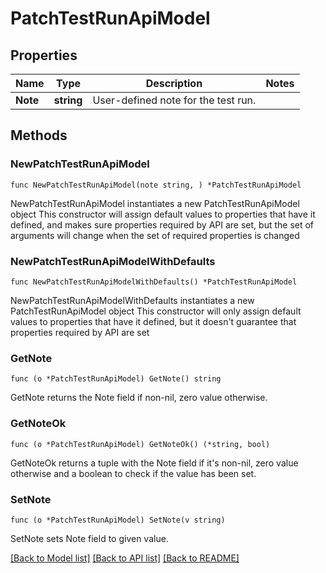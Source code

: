 # PatchTestRunApiModel

## Properties

Name | Type | Description | Notes
------------ | ------------- | ------------- | -------------
**Note** | **string** | User-defined note for the test run. | 

## Methods

### NewPatchTestRunApiModel

`func NewPatchTestRunApiModel(note string, ) *PatchTestRunApiModel`

NewPatchTestRunApiModel instantiates a new PatchTestRunApiModel object
This constructor will assign default values to properties that have it defined,
and makes sure properties required by API are set, but the set of arguments
will change when the set of required properties is changed

### NewPatchTestRunApiModelWithDefaults

`func NewPatchTestRunApiModelWithDefaults() *PatchTestRunApiModel`

NewPatchTestRunApiModelWithDefaults instantiates a new PatchTestRunApiModel object
This constructor will only assign default values to properties that have it defined,
but it doesn't guarantee that properties required by API are set

### GetNote

`func (o *PatchTestRunApiModel) GetNote() string`

GetNote returns the Note field if non-nil, zero value otherwise.

### GetNoteOk

`func (o *PatchTestRunApiModel) GetNoteOk() (*string, bool)`

GetNoteOk returns a tuple with the Note field if it's non-nil, zero value otherwise
and a boolean to check if the value has been set.

### SetNote

`func (o *PatchTestRunApiModel) SetNote(v string)`

SetNote sets Note field to given value.



[[Back to Model list]](../README.md#documentation-for-models) [[Back to API list]](../README.md#documentation-for-api-endpoints) [[Back to README]](../README.md)


